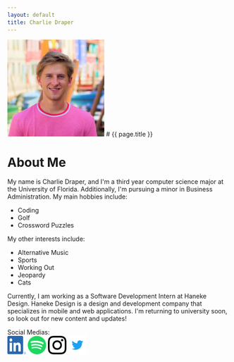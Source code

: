 ```yaml
---
layout: default
title: Charlie Draper
---
```

<img src="/assets/images/general/charlie-draper-img.jpg" class="right" width="220" height="220">
# {{ page.title }}
<h1>About Me</h1>

My name is Charlie Draper, and I'm a third year computer science major at the University of Florida.
Additionally, I'm pursuing a minor in Business Administration. My main hobbies include:
- Coding
- Golf
- Crossword Puzzles

My other interests include:
- Alternative Music
- Sports
- Working Out
- Jeopardy
- Cats

Currently, I am working as a Software Development Intern at Haneke Design. Haneke Design is a design
and development company that specializes in mobile and web applications. I'm returning to university
soon, so look out for new content and updates!

Social Medias:  
[<img src="/assets/images/social-medias/LI-In-Bug.png" alt="LinkedIn:" height="42" width="42">][linkedin-link]
[<img src="/assets/images/social-medias/Spotify_Icon_RGB_Green.png" alt="Spotify:" height="42" width="42">][spotify-link]
[<img src="/assets/images/social-medias/glyph-logo_May2016.png" alt="Instagram:" height="42" width="42">][instagram-link]
[<img src="/assets/images/social-medias/Twitter_Logo_Blue.png" alt="Twitter:" height="42" width="42">][twitter-link]

[linkedin-link]: https://www.linkedin.com/in/charlie-draper
[spotify-link]: https://open.spotify.com/user/31whxnkree27olljxop7qah5ihpa?si=ABkCCa6JRo62D8UJ0MGUyg
[instagram-link]: https://www.instagram.com/charlie__draper/
[twitter-link]: https://twitter.com/charlie__draper